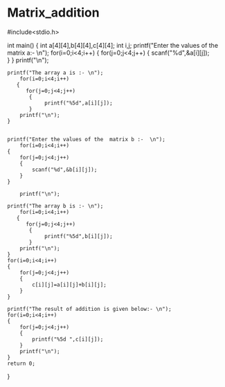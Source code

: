 # Matrix_addition
#include<stdio.h>

int main()
{
	int a[4][4],b[4][4],c[4][4];
	int i,j;
	printf("Enter the values of the  matrix a:- \n");
		for(i=0;i<4;i++)
	{
		for(j=0;j<4;j++)
		{
			scanf("%d",&a[i][j]);		
		}
	}
	printf("\n");
	
	printf("The array a is :- \n");
		for(i=0;i<4;i++)
	   {
		  for(j=0;j<4;j++)
		   {
		    	printf("%5d",a[i][j]);		
		   }
		printf("\n");
	}
	
	
	printf("Enter the values of the  matrix b :-  \n");
		for(i=0;i<4;i++)
	{
		for(j=0;j<4;j++)
		{
			scanf("%d",&b[i][j]);
		}
	}
	
		printf("\n");
	
	printf("The array b is :- \n");
		for(i=0;i<4;i++)
	   {
		  for(j=0;j<4;j++)
		   {
		    	printf("%5d",b[i][j]);		
		   }
		printf("\n");
	}
	for(i=0;i<4;i++)
	{
		for(j=0;j<4;j++)
		{
			c[i][j]=a[i][j]+b[i][j];		
		}
	}
	
	printf("The result of addition is given below:- \n");
	for(i=0;i<4;i++)
	{
		for(j=0;j<4;j++)
		{
			printf("%5d ",c[i][j]);
		}
		printf("\n");
	}
	return 0;
}
